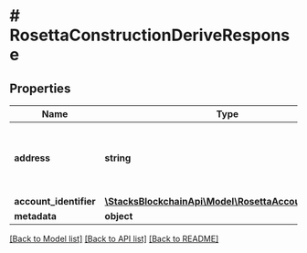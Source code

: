 # # RosettaConstructionDeriveResponse

## Properties

Name | Type | Description | Notes
------------ | ------------- | ------------- | -------------
**address** | **string** | [DEPRECATED by account_identifier in v1.4.4] Address in network-specific format. | [optional]
**account_identifier** | [**\StacksBlockchainApi\Model\RosettaAccountIdentifier**](RosettaAccountIdentifier.md) |  | [optional]
**metadata** | **object** |  | [optional]

[[Back to Model list]](../../README.md#models) [[Back to API list]](../../README.md#endpoints) [[Back to README]](../../README.md)
